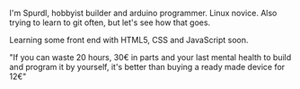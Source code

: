 I'm Spurdl, hobbyist builder and arduino programmer. Linux novice. Also trying to learn to git often, but let's see how that goes. 

Learning some front end with HTML5, CSS and JavaScript soon.

"If you can waste 20 hours, 30€ in parts and your last mental health to build and program it by yourself, it's better than buying a ready made device for 12€"
<!---
Spurdl/Spurdl is a ✨ special ✨ repository because its `README.md` (this file) appears on your GitHub profile.
You can click the Preview link to take a look at your changes.
--->

